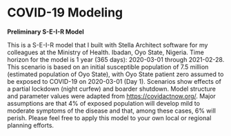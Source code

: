# COVID-19 Modeling

<b>Preliminary S-E-I-R Model</b>

This is a S-E-I-R model that I built with Stella Architect software for my colleagues at the Ministry of Health.
Ibadan, Oyo State, Nigeria. Time horizon for the model is 1 year (365 days): 2020-03-01 through 2021-02-28. This scenario is based on an initial susceptible population of 7.5 million (estimated population of Oyo State), with Oyo State patient zero assumed to be exposed to COVID-19 on 2020-03-01 (Day 1). Scenarios show effects of a partial lockdown (night curfew) and boarder shutdown. Model structure and parameter values were adapted from https://covidactnow.org/. Major assumptions are that 4% of exposed population will develop mild to moderate symptoms of the disease and that, among these cases, 6% will perish. Please feel free to apply this model to your own local or regional planning efforts.
